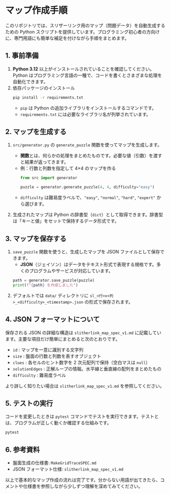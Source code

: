 # マップ作成手順

このリポジトリでは、スリザーリンク用のマップ（問題データ）を自動生成するための Python スクリプトを提供しています。プログラミング初心者の方向けに、専門用語にも簡単な補足を付けながら手順をまとめます。

## 1. 事前準備

1. **Python 3.12** 以上がインストールされていることを確認してください。Python はプログラミング言語の一種で、コードを書くとさまざまな処理を自動化できます。
2. 依存パッケージのインストール
   ```bash
   pip install -r requirements.txt
   ```
   - `pip` は Python の追加ライブラリをインストールするコマンドです。
   - `requirements.txt` には必要なライブラリ名が列挙されています。

## 2. マップを生成する

1. `src/generator.py` の `generate_puzzle` 関数を使ってマップを生成します。
   - **関数**とは、何らかの処理をまとめたものです。必要な値（引数）を渡すと結果が返ってきます。
   - 例：行数と列数を指定して 4×4 のマップを作る
     ```python
     from src import generator

     puzzle = generator.generate_puzzle(4, 4, difficulty="easy")
     ```
   - `difficulty` は難易度ラベルで、`"easy"`, `"normal"`, `"hard"`, `"expert"` から選びます。

2. 生成されたマップは Python の辞書型（`dict`）として取得できます。辞書型は「キーと値」をセットで保持するデータ形式です。

## 3. マップを保存する

1. `save_puzzle` 関数を使うと、生成したマップを JSON ファイルとして保存できます。
   - **JSON**（ジェイソン）はデータをテキスト形式で表現する規格です。多くのプログラムやサービスが対応しています。
   ```python
   path = generator.save_puzzle(puzzle)
   print(f"{path} を作成しました")
   ```
2. デフォルトでは `data/` ディレクトリに `sl_<行>x<列>_<difficulty>_<timestamp>.json` の形式で保存されます。

## 4. JSON フォーマットについて

保存される JSON の詳細な構造は `slitherlink_map_spec_v1.md` に記載しています。主要な項目だけ簡単にまとめると次のとおりです。

- `id` : マップを一意に識別する文字列
- `size` : 盤面の行数と列数を表すオブジェクト
- `clues` : 各セルのヒント数字を 2 次元配列で保持（空白マスは `null`）
- `solutionEdges` : 正解ループの情報。水平線と垂直線の配列をまとめたもの
- `difficulty` : 難易度ラベル

より詳しく知りたい場合は `slitherlink_map_spec_v1.md` を参照してください。

## 5. テストの実行

コードを変更したときは `pytest` コマンドでテストを実行できます。テストとは、プログラムが正しく動くか確認する仕組みです。
```bash
pytest
```

## 6. 参考資料

- 盤面生成の仕様書: `MakeGridTraceSPEC.md`
- JSON フォーマット仕様: `slitherlink_map_spec_v1.md`

以上で基本的なマップ作成の流れは完了です。分からない用語が出てきたら、コメントや仕様書を参照しながら少しずつ理解を深めてみてください。
